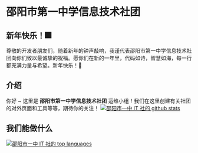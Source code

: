 # 邵阳市第一中学信息技术社团

## 新年快乐！🎆
尊敬的开发者朋友们，随着新年的钟声敲响，我谨代表邵阳市第一中学信息技术社团向你们致以最诚挚的祝福。愿你们在新的一年里，代码如诗，智慧如海，每一行都充满力量与希望。新年快乐！🎉

## 介绍
你好 ~ 这里是 **邵阳市第一中学信息技术社团** 运维小组！我们在这里创建有关社团的对外页面和工具等等，期待你的关注！
[![邵阳市一中 IT 社的 github stats](https://github-readme-stats.vercel.app/api?username=Sysyz-itcom&theme=white-gray)](https://github.com/sysyz-itcom)

## 我们能做什么
[![邵阳市一中 IT 社的 top languages](https://github-readme-stats.vercel.app/api/top-langs/?username=Sysyz-itcom&theme=white-gray)](https://github.com/sysyz-itcom)

